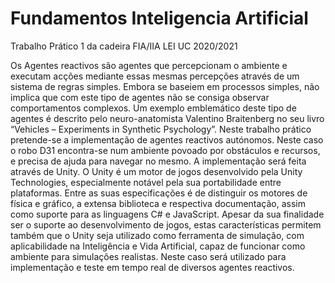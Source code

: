 # Fundamentos Inteligencia Artificial

Trabalho Prático 1 da cadeira FIA/IIA LEI UC 2020/2021

Os Agentes reactivos são agentes que percepcionam o ambiente e executam acções mediante essas mesmas percepções através de um sistema de regras simples. Embora se baseiem em processos simples, não implica que com este tipo de agentes não se consiga observar comportamentos complexos. Um exemplo emblemático deste tipo de agentes é descrito pelo neuro-anatomista Valentino Braitenberg no seu livro “Vehicles – Experiments in Synthetic Psychology”.
Neste trabalho prático pretende-se a implementação de agentes reactivos autónomos. Neste caso o robo D31 encontra-se num ambiente povoado por obstáculos e recursos, e precisa de ajuda para navegar no mesmo.
A implementação será feita através de Unity. O Unity é um motor de jogos desenvolvido pela Unity Technologies, especialmente notável pela sua portabilidade entre plataformas. Entre as suas especificações é de distinguir os motores de física e gráfico, a extensa biblioteca e respectiva documentação, assim como suporte para as linguagens C# e JavaScript. Apesar da sua finalidade ser o suporte ao desenvolvimento de jogos, estas características permitem também que o Unity seja utilizado como ferramenta de simulação, com aplicabilidade na Inteligência e Vida Artificial, capaz de funcionar como ambiente para simulações realistas. Neste caso será utilizado para implementação e teste em tempo real de diversos agentes reactivos.
